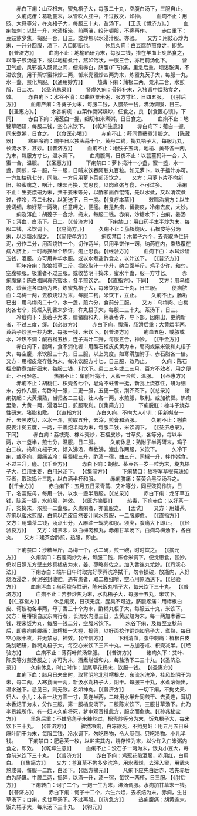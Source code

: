 <!-- { "loadSidebar": true } -->
　　赤白下痢：山豆根末，蜜丸梧子大，每服二十丸，空腹白汤下，三服自止。
　　久痢成疳：葛勒蔓末，以管吹人肛中，不过数次，如神。
　　血痢不止：用豉、大蒜等分，杵丸梧子大，每服三十丸，盐汤下。 【王氏《博济方》。】
　　血痢如刺：以豉一升，水渍相淹，煎两沸，绞汁顿服，不瘥再作。
　　赤白重下：豆豉熬少焦，捣服一合，日三。或炒焦以水浸汁服。亦验。　　又方：用豉心炒为末，一升分四服，酒下，入口即断也。
　　休息久痢：白豆腐酢煎食之，即愈。 【《普济方》】
　　血痢不止：地榆晒研为末，每股二钱，掺在羊血上炙熟食之，以馓子煎汤送下，或以地榆煮汁，熬如饴状，一服三合，亦用前汤化下。
　　营卫气虚，风邪袭入肠胃之间，便痢赤白，脐腹(疒丂)痛，里急后重，烦渴胀满，不进饮食，用干蒸饼蜜拌炒二两，御米壳蜜炒四两为末，炼蜜丸芡子大，每服一丸，水一盏，煎化热服。【《通用妙方》】
　　热毒下痢：蒲根二两，粟米二合，水煎服，日二次。 【《圣济总录》】
　　肾虚久痢：骨碎补末，入猪肾中煨熟食之，效。
　　赤白痢下：水谷不消：以曲熬粟米粥，服方寸匕，日四五服。 【《肘后方》】
　　血痢产痢：冬葵子为末，每服二钱，入腊茶一钱，沸汤调服，日三。 【《圣惠方》。】
　　水谷痢疾：韭菜作羹粥煠炒，任食之，良 【《食医心镜》，下同】
　　赤白下痢：用葱白一握，细切和米煮粥，日日食之。
　　血痢不止：地锦草晒研，每服二钱，空心米饮下。 【《乾坤生意》】
　　赤白痢下：薤白一握，同米煮粥，日食之。 【《食医心境》】
　　赤痢不止：薤同黄蘗煮汁服之。 【陈藏器】
　　寒疟冷痢：端午日以独头蒜十个，黄丹二钱，捣丸梧子大，每服九丸，长流水下，甚妙。【《普济方》】
　　血痢不止：地肤子五两，地榆、黄芩各一两，为末，每服方寸匕，温水调下。
　　血痢腹痛，日夜不止：以芸薹捣汁一合，入蜜一合，温服。 【《圣惠方》】
　　下痢禁口：萝卜捣汁一小盏，蜜一盏，水一盏，同煎，早一服，午一服，日晡米饮吞阿胶丸百粒。如无萝卜，以子擂汁亦可。一方加枯矾七分，同煎。一方只用萝卜菜煎汤饮之。　　又方：用萝卜片不拘新旧，染蜜噙之，咽汁，味淡再换，觉思食，以肉煮粥与食，不可过多。
　　冷痢不止：生姜煨研为末，共干姜末等分，以酢和面作馄饨，先以水煮，又以清饮煮过，停冷，吞二七枚，以粥送下，日一度。【《食疗本草》】
　　敕赐治痢方：以生姜切细，和好茶一两碗，任意呷之，便瘥。若是热痢，留姜皮，冷痢去皮，大妙。
　　痢及泻血：胡荽子一合炒，捣末。每服二钱。赤痢，沙糖水下；白痢，姜汤下；泻血，白汤下。日二。【《普济方》】
　　下痢禁口：用山药半生半炒为末，每服二钱，米饮调下。 【《易简方。》】
　　久痢不止：茄根烧灰、石榴皮等分为末，以沙糖水服之。 【《简便单方》】
　　痢疾禁口：木鳖子六个，去壳取净仁研泥，分作二分，用面烧饼一个，切作两半，只用半饼作一窍，纳药在内，乘热覆在病人脐上，一时再换半个热饼，痢止思食。【《经验方》】
　　血痢下血：木耳炒研五钱，酒服。方可用井华水服。或以水煮盐酢食之，以汁送下。 【《普济方》】
　　积年疳痢：取狼把草二斤，捣绞取汁一小升，纳白面半斤，鸡子少许，和匀，空腹顿服。极重者不过三服。或收苗阴干捣末，蜜水半盏，服一方寸匕。
　　赤痢腹痛：陈白梅同真茶蜜水，各半煎饮之。 【《直指方》，下同】　　又方：用乌梅肉、炒黄连各四两为未，炼蜜丸梧子大，每米饮服二十丸，日三服。
　　便痢脓血：乌梅一两，去核烧过为末，每服二钱，米饮下，立止。
　　久痢不止，肠垢已出：用乌梅肉二十个，水一盏，煎六分，食前分二服。　　又方：乌梅肉、白梅肉各七个，捣烂入乳香末少许，杵丸梧子大，每服二三十丸，茶汤下，日三。
　　冷疳痢下：莨菪子为末，腊猪脂和丸，绵裹枣许，导下部。因痢出，更纳新者，不过三度，瘥。【《必效方》】
　　赤白下痢，腹痛，肠滑后重：大黄煨半两，莨菪子炒黑一抄为末，每服一钱，米饮下。【《普济方》】
　　痢血五色，或脓或水，冷热不调：酸石榴五枚，连子捣汁二升，每服五合，神妙。 【《千金方》】
　　赤白痢下，腹痛，食不消化者：用酸石榴皮炙黄为末，枣肉或粟米饭和丸梧子大，每空腹，米饮服三十丸，日三服，以上为度。如寒滑加附子、赤石脂各一倍。　　又方：用榴皮烧存性为末，每米饮服方寸匕，日三服，效乃止。
　　久痢：陈石榴皮酢煮焙研细末，每服二钱，利饮下。患二三年或二三月，百方不效者，用之便止，不可轻忽。
　　热痢不止：车前叶捣汁，入蜜一合煎，温服。 【《圣惠方》】
　　赤痢不止：胡桃仁、枳壳各七个，皂角不蛀者一挺，新瓦上烧存性，研为细末，分作八服，每卧时一服，二更一服，五更一服，荆芥茶下。【《总录》】
　　诸痢初起：大黄煨熟，当归各二三钱，壮人各一两，水煎服，取利。或加槟榔。热痢里急，大黄一两，浸酒半日，煎服取利。【《集简方》】
　　下痢脱肛：橡斗子烧存性研末，猪脂和敷。 【《直指方》】
　　赤白久痢，不拘大人小儿：用新槲皮一斤，去黑皮切，以水一斗，煎取五升，去滓，煎膏和酒服。
　　久痢不止：槲白皮姜汁炙五度，一两，干盖炮半两为末，每服二钱，米饮调下。 【《圣济总录》，下同】
　　赤白痢：荔枝壳、橡斗壳炒，石榴皮炒，甘草炙，各等分，每以半两，水一盏半，煎七分，温服，日二服。
　　久痢休息：熟附子半两研末，鸡子白二枚，捣和丸梧子大，倾入沸汤，煮数沸，漉出作两服，米饮下。
　　久冷下痢，或不痢，腰痛苦冷：用蜀椒三升，酢渍一宿，曲三升，同椒一升，拌作粥食，不过三升，瘥。【《千金方》】
　　赤白下痢：胡椒、菉豆各一岁一粒为末，糊丸梧子大，红用生姜，白用米汤下。 【《集简方》】
　　下痢禁口：独将军草根有珠如豆者，取珠捣汁三匙，以白酒半杯和服。
　　赤痢脐痛：茱萸合黑豆汤吞之。 【《千金方》】
　　赤白痢下：五月五日采青蒿、艾叶等分，同豆豉捣作饼，日干，名蒿豉母，每用一饼，以水一盏半煎服。【《总录》】
　　赤白下痢：龙牙草五钱，陈茶一撮，水煎服，神效。 【《医方摘要》】
　　热毒，下痢赤白：以好茶一斤，炙捣末，浓煎一二盏服。久患痢者，亦宜服之。 【孟诜】　　又方：用蜡茶，赤痢以蜜水煎服，白痢以连皮自然姜汁同水煎服，一二服即愈。 【《直指方》】　　又方：用蜡茶二钱，汤点七分，入麻油一蚬壳和服。须臾，腹痛大下即止。 【《经验良方》】　　又方：蜡茶末，以白梅肉和丸，赤痢甘草汤下，白痢乌梅汤下，各百丸。　　又方：建茶合酢煎，热服，即止。

　　下痢禁口：沙糖半斤，乌梅一个，水二碗，煎一碗，时时饮之。 【《摘元方》】
　　久痢禁口：石莲肉炒为末，每服二钱，陈仓米调下，便觉思食，甚妙。仍以日照东方壁土炒真橘皮为末，姜、枣略煎佐之。加入香连丸尤妙。【《丹溪心法》】
　　下痢赤白：端午日午时取完好荸荠洗净拭干，勿令损破，放瓶内，入好烧酒浸之，黄泥密封收贮。遇有患者，取二枚细嚼，空心用原酒送下。【《经验方》】
　　血痢泻血：乌药烧存性研，陈米饭丸梧子大，每米饮下三十丸。 【《普济方》】
　　血痢不止：苦参炒焦为末，水丸梧子大，每服十五丸，米饮下。 【《仁存堂方》】
　　休息痢疾，日夜无度，腥臭不可近，脐腹疼痛：用椿根白皮、诃黎勒各半两，母丁香三十个为末，酢糊丸梧子大，每服五十丸，米饮下。　　又方：用椿根白皮东南行者，长流水内漂三日，去黄皮焙为末，每一两加木香二钱，粳米饭为丸，每服一钱二分，空腹米饮下。
　　水谷下痢，及每至立秋前后，即患痢兼腰痛：取樗根一大握，捣筛，以好面捻作馄饨如皂子大，煮熟，每日空心服十枚，并无禁忌，神效。【《传信方》】
　　下利清血，腹中刺痛：椿根白皮洗刮晒研，酢糊丸梧子大，每空心米饮下三四十丸。一方加苍朮、枳壳减半。【《经验方》】
　　血痢不止：薄荷叶煎汤常服。 【《普济方》】
　　诸痢久下：艾叶、陈皮等分煎汤服之；亦可为末，酒煮烂饭和丸，每盐汤下二三十丸。【《圣济总录》】
　　久痢休息，时止时作：鼠尾草花捣末，饮服一钱。 【《圣惠方》】
　　血痢下血：腊月日未出时，取背阴地北引樗根皮，东流水洗净，挂风处阴干为未，每二两，入寒食面一两，新汲水丸梧子大，阴干。每服三十丸，水煮滚倾出，温水送下。忌见日，则无效。名如神丸。【《普济方》】
　　一切下痢，不拘丈夫、妇人、小儿：木香一块方圆一寸，黄连半两，二味用水半升同煎干、去黄连，薄切木香焙干为末，分作三服，第一服橘皮汤下，二服陈米饮下，三服甘草汤下。此乃李景纯所传。有一妇人久痢将死，梦中观音授此方，服之而愈也。【《孙兆秘宝方》】
　　里急后重：不蛀皂角子米糠炒过，枳壳炒等分为末，饭丸梧子大，每米饮下三十丸。 【《普济方》】
　　骤然冷痢，白冻欲死，不拘男妇：用五月五日采麻叶阴干为末，每服二钱，冷水调下。勿吃热物，令人闷倒。只吃冷物。小儿半钱。
　　下痢禁口：肥皂荚一枚，以盐实其内，烧存性为末，以少许入白米粥内食之，即效。 【《乾坤生意》】
　　血痢不止：没石子一两为末，饭丸小豆大，每食前米饮下三十丸。 【《普济方》】
　　赤白下痢：鸡冠花煎酒服，赤用红，白用白。 【《集简方》】　　又方：苍耳草不拘多少洗净，用水煮烂，去滓入蜜，用武火熬成膏，每服一二匙，白汤下。【《医方摘元》】
　　凡痢下应先白后赤，若先赤后白为肠蛊。牛膝二两，捣碎，以酒一升，渍一宿，每饮一两杯，日三服。【《肘后方》】
　　下痢转白：诃子二个，一炮一生为末，沸汤调服。水痢加甘草末一钱。 【《普济方》】
　　赤白下痢：诃子十二个，六生六煨，去核焙为末。赤痢，生甘草汤下；白痢，炙甘草汤下。不过再服。【《济急方》】
　　热痢腹痛：胡黄连末，饭丸梧子大，每米汤下三十丸。 【《钩元》】
